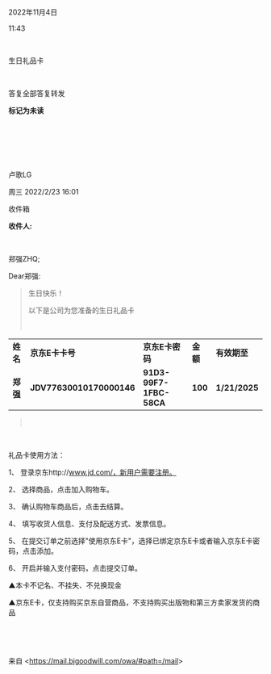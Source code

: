  

2022年11月4日

11:43

 

生日礼品卡

 

答复全部答复转发

**标记为未读**

 

 

 

卢歌LG

周三 2022/2/23 16:01

收件箱

**收件人:**

 

郑强ZHQ;

Dear郑强:

> 生日快乐！
>
> 以下是公司为您准备的生日礼品卡
>
>  

|          |                          |                         |          |               |
|---------|-----------------------|---------------------|---------|-----------|
| **姓名** | **京东E卡卡号**          | **京东E卡密码**         | **金额** | **有效期至**  |
| **郑强** | **JDV77630010170000146** | **91D3-99F7-1FBC-58CA** | **100**  | **1/21/2025** |

>  

 

礼品卡使用方法：

1、 登录京东http://www.jd.com/，新用户需要注册。

2、 选择商品，点击加入购物车。

3、 确认购物车商品后，点击去结算。

4、 填写收货人信息、支付及配送方式、发票信息。

5、 在提交订单之前选择"使用京东E卡"，选择已绑定京东E卡或者输入京东E卡密码，点击添加。

6、 开启并输入支付密码，点击提交订单。

▲本卡不记名、不挂失、不兑换现金

▲京东E卡，仅支持购买京东自营商品，不支持购买出版物和第三方卖家发货的商品

 

 

来自 \<<https://mail.bjgoodwill.com/owa/#path=/mail>\>
